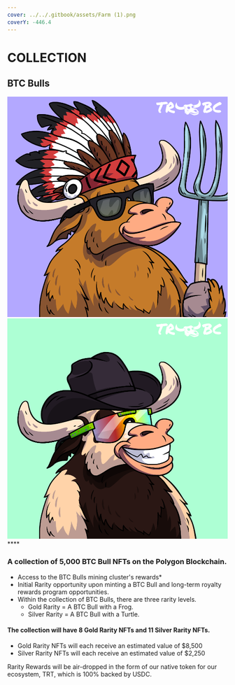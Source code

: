 ```yaml
---
cover: ../../.gitbook/assets/Farm (1).png
coverY: -446.4
---
```


# COLLECTION

## BTC Bulls

****![](../../.gitbook/assets/47.png)****![](../../.gitbook/assets/62.png)****

### **A collection of 5,000 BTC Bull NFTs on the Polygon Blockchain.**&#x20;

* Access to the BTC Bulls mining cluster's rewards\*
* Initial Rarity opportunity upon minting a BTC Bull and long-term royalty rewards program opportunities.&#x20;
* &#x20;Within the collection of BTC Bulls, there are three rarity levels.
  * Gold Rarity = A BTC Bull with a Frog.
  * Silver Rarity = A BTC Bull with a Turtle.&#x20;

#### The collection will have 8 Gold Rarity NFTs and 11 Silver Rarity NFTs.

* Gold Rarity NFTs will each receive an estimated value of $8,500
* Silver Rarity NFTs will each receive an estimated value of $2,250&#x20;

Rarity Rewards will be air-dropped in the form of our native token for our ecosystem, TRT, which is 100% backed by USDC.&#x20;



